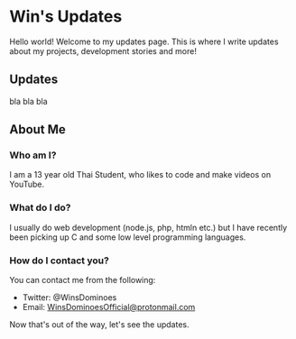 # Win's Updates
Hello world! Welcome to my updates page. This is where I write updates about my projects, development stories and more!

## Updates


bla bla bla



## About Me
###  Who am I?
I am a 13 year old Thai Student, who likes to code and make videos on YouTube.

###  What do I do?
I usually do web development (node.js, php, htmln etc.) but I have recently been picking up C and some low level programming languages. 

### How do I contact you?
You can contact me from the following:
- Twitter: @WinsDominoes 
- Email: WinsDominoesOfficial@protonmail.com

Now that's out of the way, let's see the updates. 

